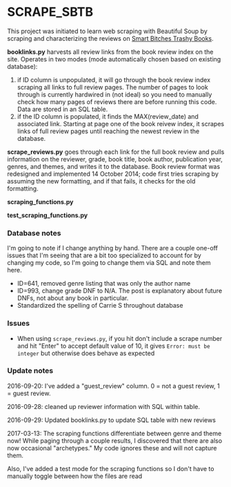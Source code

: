 # SCRAPE_SBTB

This project was initiated to learn web scraping with Beautiful Soup by
scraping and characterizing the reviews on
[Smart Bitches Trashy Books](http://smartbitchestrashybooks.com/).

**booklinks.py** harvests all review links from the book review index on the
site. Operates in two modes (mode automatically chosen based on
existing database):
1. if ID column is unpopulated, it will go through the book review index
scraping all links to full review pages. The number of pages to look through
is currently hardwired in (not ideal) so you need to manually check how many
pages of reviews there are before running this code.
Data are stored in an SQL table.
2. if the ID column is populated, it finds the MAX(review_date) and
associated link. Starting at page one of the book reivew index, it scrapes
links of full review pages until reaching the newest review in the database.


**scrape_reviews.py** goes through each link for the full book review and
pulls information on the reviewer, grade, book title, book author,
publication year, genres, and themes, and writes it to the database.
Book review format was redesigned and implemented 14 October 2014;
code first tries scraping by assuming the new formatting, and if that fails,
it checks for the old formatting.

**scraping_functions.py**

**test_scraping_functions.py**

### Database notes
I'm going to note if I change anything by hand. There are a couple
one-off issues that I'm seeing that are a bit too specialized to
account for by changing my code, so I'm going to change them via SQL
and note them here.
* ID=641, removed genre listing that was only the author name
* ID=993, change grade DNF to N/A. The post is explanatory about
  future DNFs, not about any book in particular.
* Standardized the spelling of Carrie S throughout database

### Issues
* When using ```scrape_reviews.py```, if you hit don't include a
  scrape number and hit "Enter" to accept default value of 10, it
  gives ```Error: must be integer``` but otherwise does behave
  as expected

### Update notes
2016-09-20: I've added a "guest_review" column. 0 = not a guest review,
1 = guest review.

2016-09-28: cleaned up reviewer information with SQL within table.

2016-09-29: Updated booklinks.py to update SQL table with new reviews

2017-03-13: The scraping functions differentiate between genre and theme now!
While paging through a couple results, I discovered that there
are also now occasional "archetypes." My code ignores these and will not
capture them.

Also, I've added a test mode for the scraping functions so I don't have
to manually toggle between how the files are read
